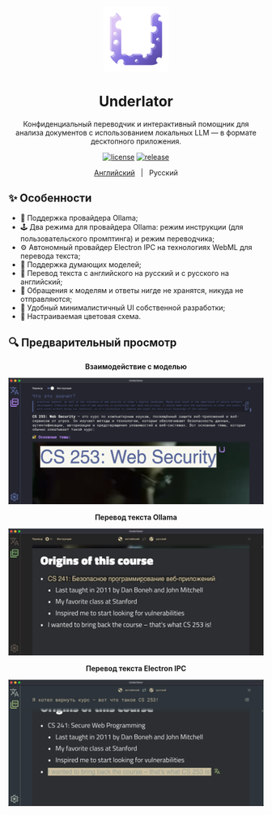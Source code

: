 <p align="center">
    <img src="./logo.png" width="128" height="128">
</p>

<h1 align="center">Underlator</h1>

<div align="center">

Конфиденциальный переводчик и интерактивный помощник для анализа документов с использованием локальных LLM — в формате десктопного приложения.

[![license][license-image]][license-url]
[![release][release-image]][release-url]

[Английский](README.md) &nbsp;&nbsp;|&nbsp;&nbsp; Русский

[license-image]: https://img.shields.io/badge/license-MIT-7D6EDE.svg

[license-url]: https://github.com/Sengeer/underlator/blob/main/LICENSE

[release-image]: https://img.shields.io/github/v/release/underlator/underlator.svg

[release-url]: https://github.com/Sengeer/underlator/releases/latest

</div>

## ✨ Особенности

- 🦙 Поддержка провайдера Ollama;
- 🕹️ Два режима для провайдера Ollama: режим инструкции (для пользовательского промптинга) и режим переводчика;
- ⚙️ Автономный провайдер Electron IPC на технологиях WebML для перевода текста;
- 🤔 Поддержка думающих моделей;
- 🔄 Перевод текста с английского на русский и с русского на английский;
- 🔐 Обращения к моделям и ответы нигде не хранятся, никуда не отправляются;
- 📱 Удобный минималистичный UI собственной разработки;
- 🎨 Настраиваемая цветовая схема.

## 🔍 Предварительный просмотр

<div align="center">

**Взаимодействие с моделью**

![взаимодействие_с_моделью](screenshots/взаимодействие_с_моделью.png)

**Перевод текста Ollama**

![перевод_текста_ollama](screenshots/перевод_текста_ollama.png)

**Перевод текста Electron IPC**

![перевод_текста_electron](screenshots/перевод_текста_electron.png)

</div>